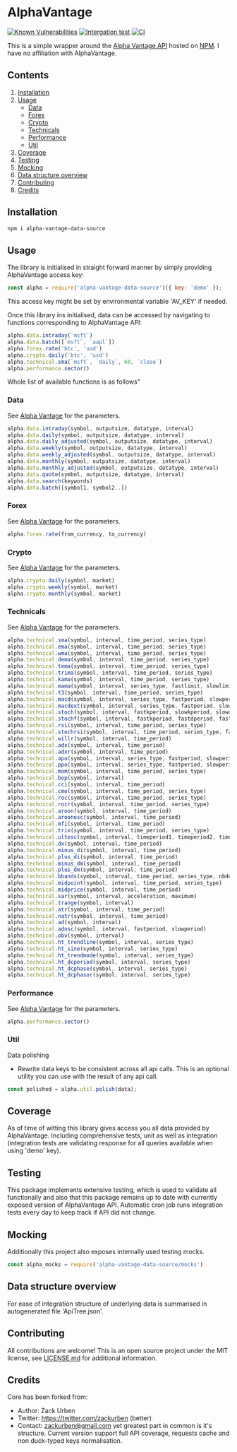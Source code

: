# AlphaVantage
[![Known Vulnerabilities](https://snyk.io/test/github/Skitionek/alpha-vantage-data-source/badge.svg?targetFile=package.json)](https://snyk.io/test/github/Skitionek/alpha-vantage-data-source?targetFile=package.json)
[![Intergation test](https://github.com/skitionek/alpha-vantage-data-source/workflows/Intergation%20test/badge.svg)](https://github.com/Skitionek/alpha-vantage-data-source/actions?query=workflow%3A%22Intergation+test%22)
[![CI](https://github.com/skitionek/alpha-vantage-data-source/workflows/CI/badge.svg)](https://github.com/Skitionek/alpha-vantage-data-source/actions?query=workflow%3ACI)

This is a simple wrapper around the [Alpha Vantage API](https://www.alphavantage.co/documentation/) hosted on [NPM](https://www.npmjs.com/package/alphavantage). I have no affiliation with AlphaVantage.

## Contents

1. [Installation](#installation)
2. [Usage](#usage)
    - [Data](#data)
    - [Forex](#forex)
    - [Crypto](#crypto)
    - [Technicals](#technicals)
    - [Performance](#performance)
    - [Util](#util)
3. [Coverage](#coverage)
4. [Testing](#testing)
5. [Mocking](#mocking)
6. [Data structure overview](#data_structure_overview)
7. [Contributing](#contributing)
8. [Credits](#credits)


## Installation
```bash
npm i alpha-vantage-data-source
```

## Usage

The library is initialised in straight forward manner by simply providing AlphaVantage access key:
```javascript
const alpha = require('alpha-vantage-data-source')({ key: 'demo' });
```
This access key might be set by environmental variable 'AV_KEY' if needed.

Once this library ins initialised, data can be accessed by navigating to functions corresponding to AlphaVantage API:
```javascript
alpha.data.intraday(`msft`)
alpha.data.batch([`msft`, `aapl`])
alpha.forex.rate('btc', 'usd')
alpha.crypto.daily('btc', 'usd')
alpha.technical.sma(`msft`, `daily`, 60, `close`)
alpha.performance.sector()
```

Whole list of available functions is as follows"

### Data

See [Alpha Vantage](https://www.alphavantage.co/documentation/#time-series-data) for the parameters.
```javascript
alpha.data.intraday(symbol, outputsize, datatype, interval)
alpha.data.daily(symbol, outputsize, datatype, interval)
alpha.data.daily_adjusted(symbol, outputsize, datatype, interval)
alpha.data.weekly(symbol, outputsize, datatype, interval)
alpha.data.weekly_adjusted(symbol, outputsize, datatype, interval)
alpha.data.monthly(symbol, outputsize, datatype, interval)
alpha.data.monthly_adjusted(symbol, outputsize, datatype, interval)
alpha.data.quote(symbol, outputsize, datatype, interval)
alpha.data.search(keywords)
alpha.data.batch([symbol1, symbol2..])
```

### Forex

See [Alpha Vantage](https://www.alphavantage.co/documentation/#fx) for the parameters.
```javascript
alpha.forex.rate(from_currency, to_currency)
```

### Crypto

See [Alpha Vantage](https://www.alphavantage.co/documentation/#digital-currency) for the parameters.

```javascript
alpha.crypto.daily(symbol, market)
alpha.crypto.weekly(symbol, market)
alpha.crypto.monthly(symbol, market)
```

### Technicals

See [Alpha Vantage](https://www.alphavantage.co/documentation/#technical-indicators) for the parameters.
```javascript
alpha.technical.sma(symbol, interval, time_period, series_type)
alpha.technical.ema(symbol, interval, time_period, series_type)
alpha.technical.wma(symbol, interval, time_period, series_type)
alpha.technical.dema(symbol, interval, time_period, series_type)
alpha.technical.tema(symbol, interval, time_period, series_type)
alpha.technical.trima(symbol, interval, time_period, series_type)
alpha.technical.kama(symbol, interval, time_period, series_type)
alpha.technical.mama(symbol, interval, series_type, fastlimit, slowlimit)
alpha.technical.t3(symbol, interval, time_period, series_type)
alpha.technical.macd(symbol, interval, series_type, fastperiod, slowperiod, signalperiod)
alpha.technical.macdext(symbol, interval, series_type, fastperiod, slowperiod, signalperiod, fastmatype, slowmatype, signalmatype)
alpha.technical.stoch(symbol, interval, fastkperiod, slowkperiod, slowdperiod, slowkmatype, slowdmatype)
alpha.technical.stochf(symbol, interval, fastkperiod, fastdperiod, fastdmatype)
alpha.technical.rsi(symbol, interval, time_period, series_type)
alpha.technical.stochrsi(symbol, interval, time_period, series_type, fastkperiod, slowdperiod, fastdmatype)
alpha.technical.willr(symbol, interval, time_period)
alpha.technical.adx(symbol, interval, time_period)
alpha.technical.adxr(symbol, interval, time_period)
alpha.technical.apo(symbol, interval, series_type, fastperiod, slowperiod, matype)
alpha.technical.ppo(symbol, interval, series_type, fastperiod, slowperiod, matype)
alpha.technical.mom(symbol, interval, time_period, series_type)
alpha.technical.bop(symbol, interval)
alpha.technical.cci(symbol, interval, time_period)
alpha.technical.cmo(symbol, interval, time_period, series_type)
alpha.technical.roc(symbol, interval, time_period, series_type)
alpha.technical.rocr(symbol, interval, time_period, series_type)
alpha.technical.aroon(symbol, interval, time_period)
alpha.technical.aroonosc(symbol, interval, time_period)
alpha.technical.mfi(symbol, interval, time_period)
alpha.technical.trix(symbol, interval, time_period, series_type)
alpha.technical.ultosc(symbol, interval, timeperiod1, timeperiod2, timeperiod3)
alpha.technical.dx(symbol, interval, time_period)
alpha.technical.minus_di(symbol, interval, time_period)
alpha.technical.plus_di(symbol, interval, time_period)
alpha.technical.minus_dm(symbol, interval, time_period)
alpha.technical.plus_dm(symbol, interval, time_period)
alpha.technical.bbands(symbol, interval, time_period, series_type, nbdevup, nbdevdn)
alpha.technical.midpoint(symbol, interval, time_period, series_type)
alpha.technical.midprice(symbol, interval, time_period)
alpha.technical.sar(symbol, interval, acceleration, maximum)
alpha.technical.trange(symbol, interval)
alpha.technical.atr(symbol, interval, time_period)
alpha.technical.natr(symbol, interval, time_period)
alpha.technical.ad(symbol, interval)
alpha.technical.adosc(symbol, interval, fastperiod, slowperiod)
alpha.technical.obv(symbol, interval)
alpha.technical.ht_trendline(symbol, interval, series_type)
alpha.technical.ht_sine(symbol, interval, series_type)
alpha.technical.ht_trendmode(symbol, interval, series_type)
alpha.technical.ht_dcperiod(symbol, interval, series_type)
alpha.technical.ht_dcphase(symbol, interval, series_type)
alpha.technical.ht_dcphasor(symbol, interval, series_type)
```

### Performance

See [Alpha Vantage](https://www.alphavantage.co/documentation/#sector-information) for the parameters.
```javascript
alpha.performance.sector()
```

### Util

Data polishing
  - Rewrite data keys to be consistent across all api calls. This is an optional utility you can use with the result of any api call.

```javascript
const polished = alpha.util.polish(data);
```

## Coverage

As of time of witting this library gives access you all data provided by AlphaVantage. Including comprehensive tests, unit as well as integration (integration tests are validating response for all queries available when using 'demo' key). 

## Testing

This package implements extensive testing, which is used to validate all functionally and also that this package remains up to date with currently exposed version of AlphaVantage API. Automatic cron job runs integration tests every day to keep track if API did not change.

## Mocking

Additionally this project also exposes internally used testing mocks. 
```javascript
const alpha_mocks = require('alpha-vantage-data-source/mocks')
```

## Data structure overview

For ease of integration structure of underlying data is summarised in autogenerated file 'ApiTree.json'. 

## Contributing

All contributions are welcome! This is an open source project under the MIT license, see [LICENSE.md](LICENSE.md) for additional information.

## Credits

Core has been forked from:
  - Author: Zack Urben
  - Twitter: https://twitter.com/zackurben (better)
  - Contact: zackurben@gmail.com
yet greatest part in common is it's structure. Current version support full API coverage, requests cache and non duck-typed keys normalisation.
